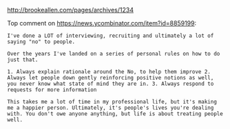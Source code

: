 
http://brookeallen.com/pages/archives/1234

Top comment on https://news.ycombinator.com/item?id=8859199:

    I've done a LOT of interviewing, recruiting and ultimately a lot of saying "no" to people.

    Over the years I've landed on a series of personal rules on how to do just that.

    1. Always explain rationale around the No, to help them improve 2. Always let people down gently reinforcing positive notions as well, you never know what state of mind they are in. 3. Always respond to requests for more information

    This takes me a lot of time in my professional life, but it's making me a happier person. Ultimately, it's people's lives you're dealing with. You don't owe anyone anything, but life is about treating people well.

